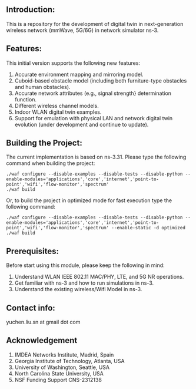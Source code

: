 ## Introduction:
This is a repository for the development of digital twin in next-generation wireless network (mmWave, 5G/6G) in network simulator ns-3.

## Features:
This initial version supports the following new features:

1. Accurate environment mapping and mirroring model.
1. Cuboid-based obstacle model (including both furniture-type obstacles and human obstacles).
1. Accurate network attributes (e.g., signal strength} determination function.
1. Different wireless channel models.
1. Indoor WLAN digital twin examples.
1. Support for emulation with physical LAN and network digital twin evolution (under development and continue to update).



## Building the Project:
The current implementation is based on ns-3.31. Please type the following command when building the project:

    ./waf configure --disable-examples --disable-tests --disable-python --enable-modules='applications','core','internet','point-to-point','wifi','flow-monitor','spectrum'
    ./waf build

Or, to build the project in optimized mode for fast execution type the following command:

    ./waf configure --disable-examples --disable-tests --disable-python --enable-modules='applications','core','internet','point-to-point','wifi','flow-monitor','spectrum' --enable-static -d optimized
    ./waf build
    

## Prerequisites:
Before start using this module, please keep the following in mind:

1. Understand WLAN IEEE 802.11 MAC/PHY, LTE, and 5G NR operations.
1. Get familiar with ns-3 and how to run simulations in ns-3.
1. Understand the existing wireless/Wifi Model in ns-3.

## Contact info:
yuchen.liu.sn at gmail dot com

## Acknowledgement
1. IMDEA Networks Institute, Madrid, Spain
1. Georgia Institute of Technology, Atlanta, USA
1. University of Washington, Seattle, USA
1. North Carolina State University, USA
1. NSF Funding Support CNS-2312138
